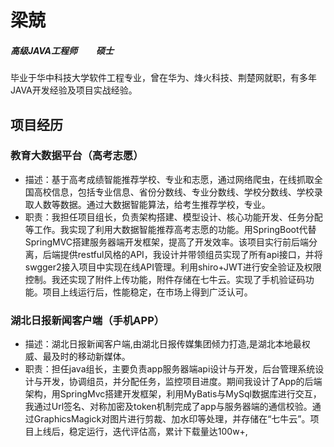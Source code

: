 # 梁兢

##### 高级JAVA工程师         硕士

毕业于华中科技大学软件工程专业，曾在华为、烽火科技、荆楚网就职，有多年JAVA开发经验及项目实战经验。

## 项目经历
### 教育大数据平台（高考志愿）
* 描述：基于高考成绩智能推荐学校、专业和志愿，通过网络爬虫，在线抓取全国高校信息，包括专业信息、省份分数线、专业分数线、学校分数线、学校录取人数等数据。通过大数据智能算法，给考生推荐学校，专业。 
* 职责：我担任项目组长，负责架构搭建、模型设计、核心功能开发、任务分配等工作。我实现了利用大数据智能推荐高考志愿的功能。用SpringBoot代替SpringMVC搭建服务器端开发框架，提高了开发效率。该项目实行前后端分离，后端提供restful风格的API，我设计并带领组员实现了所有api接口，并将swgger2接入项目中实现在线API管理。利用shiro+JWT进行安全验证及权限控制。我还实现了附件上传功能，附件存储在七牛云。实现了手机验证码功能。项目上线运行后，性能稳定，在市场上得到广泛认可。
### 湖北日报新闻客户端（手机APP）
* 描述：湖北日报新闻客户端,由湖北日报传媒集团倾力打造,是湖北本地最权威、最及时的移动新媒体。 
* 职责：担任java组长，主要负责app服务器端api设计与开发，后台管理系统设计与开发，协调组员，并分配任务，监控项目进度。期间我设计了App的后端架构，用SpringMvc搭建开发框架，利用MyBatis与MySql数据库进行交互，我通过Url签名、对称加密及token机制完成了app与服务器端的通信校验。通过GraphicsMagick对图片进行剪裁、加水印等处理，并存储在“七牛云”。项目上线后，稳定运行，迭代评估高，累计下载量达100w+,
